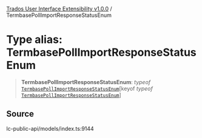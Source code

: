 [Trados User Interface Extensibility v1.0.0](../wiki/globals) / TermbasePollImportResponseStatusEnum

# Type alias: TermbasePollImportResponseStatusEnum

> **TermbasePollImportResponseStatusEnum**: *typeof* [`TermbasePollImportResponseStatusEnum`](../wiki/Variable.TermbasePollImportResponseStatusEnum)\[keyof *typeof* [`TermbasePollImportResponseStatusEnum`](../wiki/Variable.TermbasePollImportResponseStatusEnum)\]

## Source

lc-public-api/models/index.ts:9144
